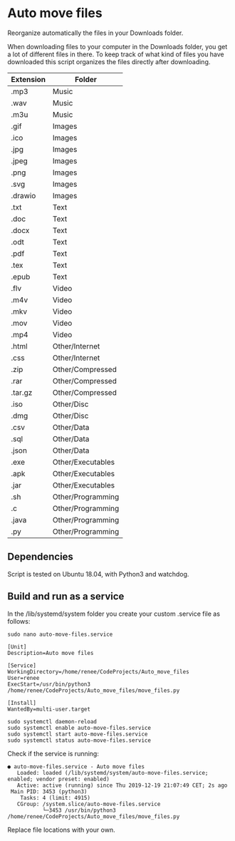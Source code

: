 # Auto move files
Reorganize automatically the files in your Downloads folder.

When downloading files to your computer in the Downloads folder, you get a lot of different 
files in there. To keep track of what kind of files you have downloaded this script organizes 
the files directly after downloading. 

| Extension | Folder |
|---|---|
| .mp3 | Music | 
| .wav | Music |  
| .m3u | Music | 
| .gif | Images |
| .ico | Images |
| .jpg | Images |
| .jpeg | Images |
| .png | Images |
| .svg | Images |
| .drawio | Images |
| .txt | Text |
| .doc | Text |
| .docx | Text |
| .odt | Text |
| .pdf | Text |
| .tex | Text |
| .epub | Text |
| .flv | Video |
| .m4v | Video |
| .mkv | Video |
| .mov | Video |
| .mp4 | Video |
| .html | Other/Internet |
| .css | Other/Internet |
| .zip | Other/Compressed |
| .rar | Other/Compressed |
| .tar.gz | Other/Compressed |
| .iso | Other/Disc |
| .dmg | Other/Disc |
| .csv | Other/Data |
| .sql | Other/Data |
| .json | Other/Data |
| .exe | Other/Executables |
| .apk | Other/Executables |
| .jar | Other/Executables |
| .sh | Other/Programming |
| .c | Other/Programming |
| .java | Other/Programming |
| .py | Other/Programming |

## Dependencies
Script is tested on Ubuntu 18.04, with Python3 and watchdog.

## Build and run as a service 
In the /lib/systemd/system folder you create your custom .service file as follows:

```
sudo nano auto-move-files.service

[Unit]
Description=Auto move files

[Service]
WorkingDirectory=/home/renee/CodeProjects/Auto_move_files
User=renee
ExecStart=/usr/bin/python3 /home/renee/CodeProjects/Auto_move_files/move_files.py

[Install]
WantedBy=multi-user.target

sudo systemctl daemon-reload
sudo systemctl enable auto-move-files.service
sudo systemctl start auto-move-files.service 
sudo systemctl status auto-move-files.service 
```

Check if the service is running:

```
● auto-move-files.service - Auto move files
   Loaded: loaded (/lib/systemd/system/auto-move-files.service; enabled; vendor preset: enabled)
   Active: active (running) since Thu 2019-12-19 21:07:49 CET; 2s ago
 Main PID: 3453 (python3)
    Tasks: 4 (limit: 4915)
   CGroup: /system.slice/auto-move-files.service
           └─3453 /usr/bin/python3 /home/renee/CodeProjects/Auto_move_files/move_files.py
```

Replace file locations with your own.
